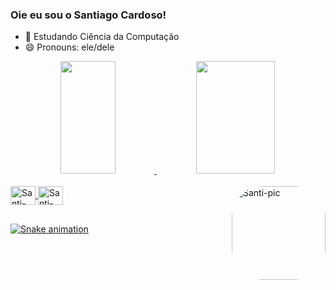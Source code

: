 ### Oie eu sou o Santiago Cardoso!

- 🌱 Estudando Ciência da Computação
- 😄 Pronouns: ele/dele

<div align="center">
  <a href="https://github.com/santiagocardoso">
  <img width="42%" height="180em" src="https://github-readme-stats.vercel.app/api?username=santiagocardoso&show_icons=true&theme=tokyonight&include_all_commits=true&count_private=true"/>
  <img width="50%" height="180em" src="https://github-readme-stats.vercel.app/api/top-langs/?username=santiagocardoso&layout=compact&langs_count=7&theme=tokyonight"/>
</div>
<div style="display: inline_block"><br>
  <img align="center" alt="Santi-Py" height="30" width="40" src="https://cdn.jsdelivr.net/gh/devicons/devicon/icons/python/python-original.svg">
  <img align="center" alt="Santi-Hs" height="30" width="40" src="https://cdn.jsdelivr.net/gh/devicons/devicon/icons/haskell/haskell-original.svg">
  <img align="right" alt="Santi-pic" height="150" style="border-radius:50px;" src="https://media.discordapp.net/attachments/966844399273246802/966935810811260958/Santi-pic.gif">
</div>
  
##
  
  <div>
    
  ![Snake animation](https://github.com/santiagocardoso/santiagocardoso/blob/output/github-contribution-grid-snake.svg)

  </div>
